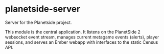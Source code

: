 # planetside-server
Server for the Planetside project.

This module is the central application. It listens on the PlanetSide 2 websocket event stream,
manages current metagame events (alerts), player sessions, and serves an Ember webapp with interfaces
to the static Census API.